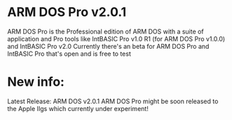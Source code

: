 # ARM DOS Pro v2.0.1
ARM DOS Pro is the Professional edition of ARM DOS with a suite of application and Pro tools like IntBASIC Pro v1.0 R1 (for ARM DOS Pro v1.0.0) and IntBASIC Pro v2.0
Currently there's an beta for ARM DOS Pro and IntBASIC Pro that's open and is free to test
# New info:
Latest Release: ARM DOS v2.0.1
ARM DOS Pro might be soon released to the Apple IIgs which currently under experiment!
